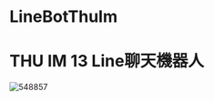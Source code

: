 # LineBotThuIm
# THU IM 13   Line聊天機器人
![548857](https://user-images.githubusercontent.com/51176006/218315872-fd7df40c-499e-492b-b6b9-d61a350a0cb7.jpg)
